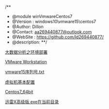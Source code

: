 /**
* @module winVmwareCentos7
* @Version :  windows10\vmware15\centos7
* @Author: Dillon
* @Contact: aa269440877@outlook.com
* @WebSite    :   https://github.com/ld269440877/
* @description: 
**/

[大数据分析之环境部署](大数据分析之环境部署.pdf)  

[VMware Workstation](https://download3.vmware.com/software/wkst/file/VMware-workstation-full-15.5.0-14665864.exe)  

[vmware15序列号.txt](vmware15序列号.txt)  

[虚拟机基本配置](虚拟机基本配置.txt)

[Centos7_64bit](http://isoredirect.centos.org/centos/7/isos/x86_64/CentOS-7-x86_64-DVD-1810.iso)

[迅雷X高级版.exe在当前目录](迅雷X高级版.exe)